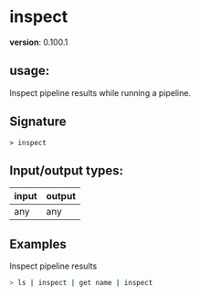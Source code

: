 # inspect

**version**: 0.100.1

## **usage**:

Inspect pipeline results while running a pipeline.

## Signature

`> inspect `

## Input/output types:

| input | output |
| ----- | ------ |
| any   | any    |

## Examples

Inspect pipeline results

```bash
> ls | inspect | get name | inspect
```
